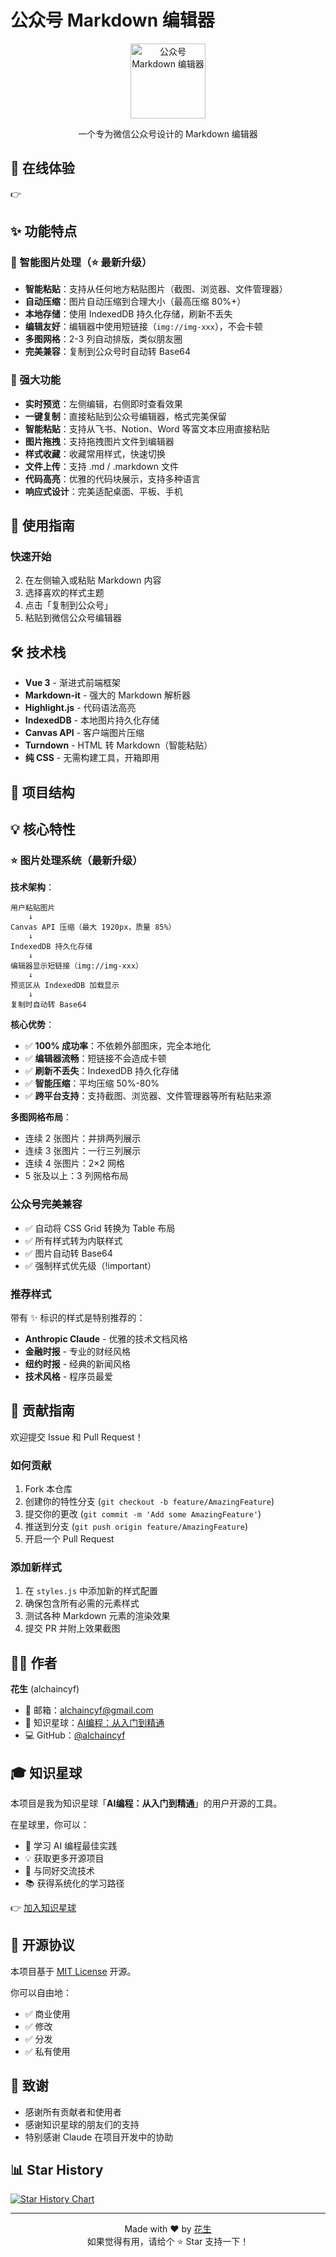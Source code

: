 # 公众号 Markdown 编辑器

<div align="center">
  <img src="logo.svg" width="120" height="120" alt="公众号 Markdown 编辑器">

  一个专为微信公众号设计的 Markdown 编辑器
</div>

## 🌟 在线体验

👉 **[]()**

## ✨ 功能特点



### 📸 智能图片处理（⭐ 最新升级）
- **智能粘贴**：支持从任何地方粘贴图片（截图、浏览器、文件管理器）
- **自动压缩**：图片自动压缩到合理大小（最高压缩 80%+）
- **本地存储**：使用 IndexedDB 持久化存储，刷新不丢失
- **编辑友好**：编辑器中使用短链接（`img://img-xxx`），不会卡顿
- **多图网格**：2-3 列自动排版，类似朋友圈
- **完美兼容**：复制到公众号时自动转 Base64

### 🚀 强大功能
- **实时预览**：左侧编辑，右侧即时查看效果
- **一键复制**：直接粘贴到公众号编辑器，格式完美保留
- **智能粘贴**：支持从飞书、Notion、Word 等富文本应用直接粘贴
- **图片拖拽**：支持拖拽图片文件到编辑器
- **样式收藏**：收藏常用样式，快速切换
- **文件上传**：支持 .md / .markdown 文件
- **代码高亮**：优雅的代码块展示，支持多种语言
- **响应式设计**：完美适配桌面、平板、手机

## 📖 使用指南

### 快速开始

2. 在左侧输入或粘贴 Markdown 内容
3. 选择喜欢的样式主题
4. 点击「复制到公众号」
5. 粘贴到微信公众号编辑器



## 🛠️ 技术栈

- **Vue 3** - 渐进式前端框架
- **Markdown-it** - 强大的 Markdown 解析器
- **Highlight.js** - 代码语法高亮
- **IndexedDB** - 本地图片持久化存储
- **Canvas API** - 客户端图片压缩
- **Turndown** - HTML 转 Markdown（智能粘贴）
- **纯 CSS** - 无需构建工具，开箱即用

## 📂 项目结构




## 💡 核心特性

### ⭐ 图片处理系统（最新升级）

**技术架构**：
```
用户粘贴图片
    ↓
Canvas API 压缩（最大 1920px，质量 85%）
    ↓
IndexedDB 持久化存储
    ↓
编辑器显示短链接（img://img-xxx）
    ↓
预览区从 IndexedDB 加载显示
    ↓
复制时自动转 Base64
```

**核心优势**：
- ✅ **100% 成功率**：不依赖外部图床，完全本地化
- ✅ **编辑器流畅**：短链接不会造成卡顿
- ✅ **刷新不丢失**：IndexedDB 持久化存储
- ✅ **智能压缩**：平均压缩 50%-80%
- ✅ **跨平台支持**：支持截图、浏览器、文件管理器等所有粘贴来源

**多图网格布局**：
- 连续 2 张图片：并排两列展示
- 连续 3 张图片：一行三列展示
- 连续 4 张图片：2×2 网格
- 5 张及以上：3 列网格布局

### 公众号完美兼容
- ✅ 自动将 CSS Grid 转换为 Table 布局
- ✅ 所有样式转为内联样式
- ✅ 图片自动转 Base64
- ✅ 强制样式优先级（!important）

### 推荐样式
带有 ✨ 标识的样式是特别推荐的：
- **Anthropic Claude** - 优雅的技术文档风格
- **金融时报** - 专业的财经风格
- **纽约时报** - 经典的新闻风格
- **技术风格** - 程序员最爱

## 🤝 贡献指南

欢迎提交 Issue 和 Pull Request！

### 如何贡献
1. Fork 本仓库
2. 创建你的特性分支 (`git checkout -b feature/AmazingFeature`)
3. 提交你的更改 (`git commit -m 'Add some AmazingFeature'`)
4. 推送到分支 (`git push origin feature/AmazingFeature`)
5. 开启一个 Pull Request

### 添加新样式
1. 在 `styles.js` 中添加新的样式配置
2. 确保包含所有必需的元素样式
3. 测试各种 Markdown 元素的渲染效果
4. 提交 PR 并附上效果截图

## 👨‍💻 作者

**花生** (alchaincyf)
- 📧 邮箱：[alchaincyf@gmail.com](mailto:alchaincyf@gmail.com)
- 🌟 知识星球：[AI编程：从入门到精通](https://wx.zsxq.com/group/48888144124288)
- 💻 GitHub：[@alchaincyf](https://github.com/alchaincyf)

## 🎓 知识星球

本项目是我为知识星球「**AI编程：从入门到精通**」的用户开源的工具。

在星球里，你可以：
- 🚀 学习 AI 编程最佳实践
- 💡 获取更多开源项目
- 🤝 与同好交流技术
- 📚 获得系统化的学习路径

👉 [加入知识星球](https://wx.zsxq.com/group/48888144124288)

## 📄 开源协议

本项目基于 [MIT License](LICENSE) 开源。

你可以自由地：
- ✅ 商业使用
- ✅ 修改
- ✅ 分发
- ✅ 私有使用

## 🙏 致谢

- 感谢所有贡献者和使用者
- 感谢知识星球的朋友们的支持
- 特别感谢 Claude 在项目开发中的协助

## 📊 Star History

[![Star History Chart](https://api.star-history.com/svg?repos=alchaincyf/huasheng_editor&type=Date)](https://star-history.com/#alchaincyf/huasheng_editor&Date)

---

<div align="center">
  Made with ❤️ by <a href="https://github.com/alchaincyf">花生</a>
  <br>
  如果觉得有用，请给个 ⭐️ Star 支持一下！
</div>